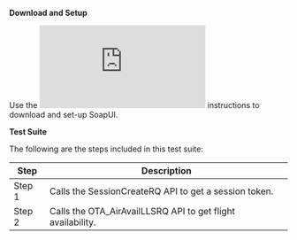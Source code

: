 **Download and Setup**

Use the ![Readme.md](https://github.com/SabreDevStudio/SabreAPIsWorkflows/blob/master/SabreAPIsTestSuites/README.md) instructions to download and
set-up SoapUI.

**Test Suite**

The following are the steps included in this test suite:

| **Step** | **Description**                                              |
|----------|--------------------------------------------------------------|
| Step 1   | Calls the SessionCreateRQ API to get a session token.        |
| Step 2   | Calls the OTA_AirAvailLLSRQ API to get flight availability. |


